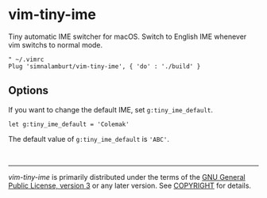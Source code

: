 vim-tiny-ime
========
Tiny automatic IME switcher for macOS. Switch to English IME whenever vim
switchs to normal mode.

```vim
" ~/.vimrc
Plug 'simnalamburt/vim-tiny-ime', { 'do' : './build' }
```

## Options

If you want to change the default IME, set `g:tiny_ime_default`.

```vim
let g:tiny_ime_default = 'Colemak'
```

The default value of `g:tiny_ime_default` is `'ABC'`.

&nbsp;

--------

*vim-tiny-ime* is primarily distributed under the terms of the [GNU General
Public License, version 3] or any later version. See [COPYRIGHT] for details.

[GNU General Public License, version 3]: LICENSE
[COPYRIGHT]: COPYRIGHT
